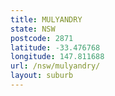 ```yaml
---
title: MULYANDRY
state: NSW
postcode: 2871
latitude: -33.476768
longitude: 147.811688
url: /nsw/mulyandry/
layout: suburb
---
```


